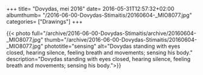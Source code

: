 +++
title= "Dovydas, mei 2016"
date= 2016-05-31T12:57:32+02:00
albumthumb= "/2016-06-00-Dovydas-Stimaitis/20160604-_MIO8077.jpg"
categories= ["Drawings"]
+++

{{< photo full="/archive/2016-06-00-Dovydas-Stimaitis/archive/20160604-_MIO8077.jpg" thumb="/archive/2016-06-00-Dovydas-Stimaitis/20160604-_MIO8077.jpg" phototitle="sensing" alt="Dovydas standing with eyes closed, hearing silence, feeling breath and movements; sensing his body." description="Dovydas standing with eyes closed, hearing silence, feeling breath and movements; sensing his body.">}}